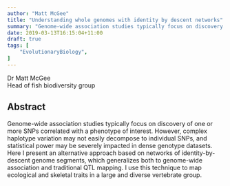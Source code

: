 ```yaml
---
author: "Matt McGee"
title: "Understanding whole genomes with identity by descent networks"
summary: "Genome-wide association studies typically focus on discovery of one or more SNPs correlated with a phenotype of interest"
date: 2019-03-13T16:15:04+11:00
draft: true
tags: [
    "EvolutionaryBiology",
]
---
```


Dr Matt McGee\
Head of fish biodiversity group

## Abstract

Genome-wide association studies typically focus on discovery of one or more SNPs correlated with a phenotype of interest. However, complex haplotype variation may not easily decompose to individual SNPs, and statistical power may be severely impacted in dense genotype datasets. Here I present an alternative approach based on networks of identity-by-descent genome segments, which generalizes both to genome-wide association and traditional QTL mapping. I use this technique to map ecological and skeletal traits in a large and diverse vertebrate group.

